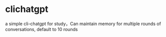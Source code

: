 # clichatgpt
a simple cli-chatgpt for study，Can maintain memory for multiple rounds of conversations, default to 10 rounds
